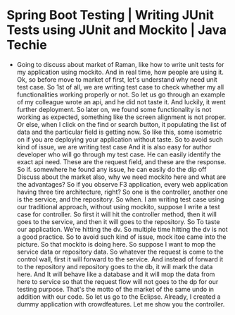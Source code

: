 # Spring Boot Testing | Writing JUnit Tests using JUnit and Mockito  | Java Techie

* Going to discuss about market of Raman, like how to write unit tests for my application using mockito. And in real time, how people are using it. Ok, so before move to market of first, let's understand why need unit test case. So 1st of all, we are writing test case to check whether my all functionalities working properly or not. So let us go through an example of my colleague wrote an api, and he did not taste it. And luckily, it went further deployment. So later on, we found some functionality is not working as expected, something like the screen alignment is not proper. Or else, when I click on the find or search button, it populating the list of data and the particular field is getting now. So like this, some isometric on if you are deploying your application without taste. So to avoid such kind of issue, we are writing test case And it is also easy for author developer who will go through my test case. He can easily identify the exact api need. These are the request field, and these are the response. So if. somewhere he found any issue, he can easily do the dip off Discuss about the market also, why we need mockito here and what are the advantages? So if you observe F3 application, every web application having three tire architecture, right? So one is the controller, another one is the service, and the repository. So when. I am writing test case using our traditional approach, without using mockito, suppose I write a test case for controller. So first it will hit the controller method, then it will goes to the service, and then it will goes to the repository. So To taste our application. We're hitting the dv. So multiple time hitting the dv is not a good practice. So to avoid such kind of issue, mock itoe came into the picture. So that mockito is doing here. So suppose I want to mop the service data or repository data. So whatever the request is come to the control wall, first it will forward to the service. And instead of forward it to the repository and repository goes to the db, it will mark the data here. And It will behave like a database and it will mop the data from here to service so that the request flow will not goes to the dp for our testing purpose. That's the motto of the market of the same undo in addition with our code. So let us go to the Eclipse. Already, I created a dummy application with crowdfeatures. Let me show you the controller.
